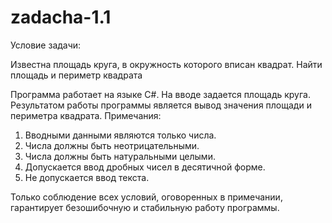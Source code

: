 zadacha-1.1
===========
Условие задачи:

Известна площадь круга, в окружность которого вписан квадрат. Найти площадь и 
периметр квадрата


Программа работает на языке C#. На вводе задается площадь круга. Результатом работы программы является вывод значения площади и периметра квадрата. Примечания:

1) Вводными данными являются только числа.
2) Числа должны быть неотрицательными.
3) Числа должны быть натуральными целыми.
4) Допускается ввод дробных чисел в десятичной форме.
5) Не допускается ввод текста.

Только соблюдение всех условий, оговоренных в примечании, гарантирует безошибочную и стабильную работу программы.
